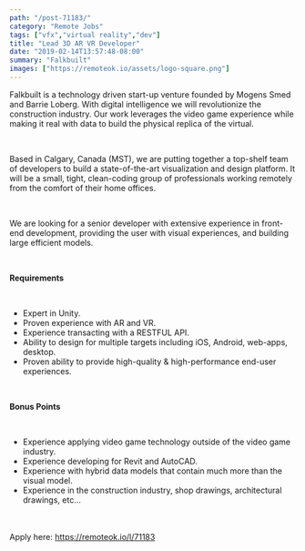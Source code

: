 ```yaml
---
path: "/post-71183/"
category: "Remote Jobs"
tags: ["vfx","virtual reality","dev"]
title: "Lead 3D AR VR Developer"
date: "2019-02-14T13:57:48-08:00"
summary: "Falkbuilt"
images: ["https://remoteok.io/assets/logo-square.png"]
---
```


<p>Falkbuilt is a technology driven start-up venture founded by Mogens Smed and Barrie Loberg. With digital intelligence we will revolutionize the construction industry. Our work leverages the video game experience while making it real with data to build the physical replica of the virtual.</p><br /><p>Based in Calgary, Canada (MST), we are putting together a top-shelf team of developers to build a state-of-the-art visualization and design platform. It will be a small, tight, clean-coding group of professionals working remotely from the comfort of their home offices.&nbsp;</p><br /><p>We are looking for a senior developer with extensive experience in front-end development, providing the user with visual experiences, and building large efficient models.</p><br /><p><strong>Requirements</strong></p><br /><ul><li>Expert in Unity.</li><li>Proven experience with AR and VR.</li><li>Experience transacting with a RESTFUL API.</li><li>Ability to design for multiple targets including iOS, Android, web-apps, desktop.</li><li>Proven ability to provide high-quality &amp; high-performance end-user experiences.</li></ul><br /><p><strong>Bonus Points</strong></p><br /><ul><li>Experience applying video game technology outside of the video game industry.</li><li>Experience developing for Revit and AutoCAD.</li><li>Experience with hybrid data models that contain much more than the visual model.</li><li>Experience in the construction industry, shop drawings, architectural drawings, etc&hellip;</li></ul>

<br/>
<br/>
Apply here: <A HREF="https://remoteok.io/l/71183">https://remoteok.io/l/71183</A>
